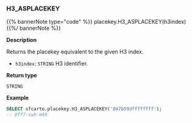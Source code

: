 ### H3_ASPLACEKEY

{{% bannerNote type="code" %}}
placekey.H3_ASPLACEKEY(h3index)
{{%/ bannerNote %}}

**Description**

Returns the placekey equivalent to the given H3 index.

* `h3index`: `STRING` H3 identifier.

**Return type**

`STRING`

**Example**

```sql
SELECT sfcarto.placekey.H3_ASPLACEKEY('847b59dffffffff');
-- @ff7-swh-m49
```